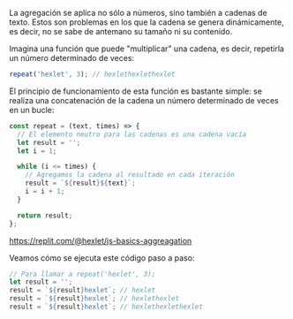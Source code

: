 
La agregación se aplica no sólo a números, sino también a cadenas de texto. Estos son problemas en los que la cadena se genera dinámicamente, es decir, no se sabe de antemano su tamaño ni su contenido.

Imagina una función que puede "multiplicar" una cadena, es decir, repetirla un número determinado de veces:

```javascript
repeat('hexlet', 3); // hexlethexlethexlet
```

El principio de funcionamiento de esta función es bastante simple: se realiza una concatenación de la cadena un número determinado de veces en un bucle:

```javascript
const repeat = (text, times) => {
  // El elemento neutro para las cadenas es una cadena vacía
  let result = '';
  let i = 1;

  while (i <= times) {
    // Agregamos la cadena al resultado en cada iteración
    result = `${result}${text}`;
    i = i + 1;
  }

  return result;
};
```

https://replit.com/@hexlet/js-basics-aggreagation

Veamos cómo se ejecuta este código paso a paso:

```javascript
// Para llamar a repeat('hexlet', 3);
let result = '';
result = `${result}hexlet`; // hexlet
result = `${result}hexlet`; // hexlethexlet
result = `${result}hexlet`; // hexlethexlethexlet
```
